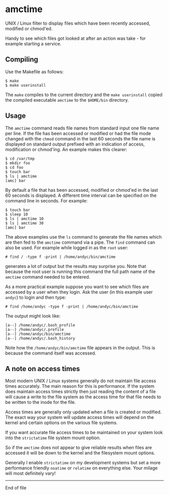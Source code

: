 # amctime

UNIX / Linux filter to display files which have been recently accessed,
modified or chmod'ed.

Handy to see which files got looked at after an action was take - for
example starting a service.

## Compiling

Use the Makefile as follows:

```
$ make
$ make userinstall
```

The `make` compiles to the current directory and the `make userinstall`
copied the compiled executable `amctime` to the `$HOME/bin` directory.

## Usage

The `amctime` command reads file names from standard input one file name
per line.  If the file has been accessed or modified or had the file mode
changed with the `chmod` command in the last 60 seconds the file name
is displayed on standard output prefixed with an indication of access,
modification or chmod'ing.  An example makes this clearer:

```
$ cd /var/tmp
$ mkdir foo
$ cd foo
$ touch bar
$ ls | amctime
[amc] bar
```

By default a file that has been accessed, modified or chmod'ed in the
last 60 seconds is displayed.  A different time interval can be specified
on the command line in seconds.  For example:

```
$ touch bar
$ sleep 10
$ ls | amctime 10
$ ls | amctime 30
[amc] bar
```

The above examples use the `ls` command to generate the file names
which are then fed to the `amctime` command via a pipe.  The `find`
command can also be used.  For example while logged in as the `root` user:

```
# find / -type f -print | /home/andyc/bin/amctime
```

generates a lot of output but the results may surprise you.  Note that
because the root user is running this command the full path name of the
`amctime` command needed to be entered.

As a more practical example suppose you want to see which files are
accessed by a user when they login.  Ask the user (in this example user
`andyc`) to login and then type:

```
# find /home/andyc -type f -print | /home/andyc/bin/amctime
```

The output might look like:

```
[a--] /home/andyc/.bash_profile
[a--] /home/andyc/.profile
[a--] /home/andyc/bin/amctime
[a--] /home/andyc/.bash_history
```

Note how the `/home/andyc/bin/amctime` file appears in the output.
This is because the command itself was accessed.

## A note on access times

Most modern UNIX / Linux systems generally do not maintain file access
times accurately.  The main reason for this is performance.  If the system
does maintain access times strictly then just reading the content of a
file will cause a write to the file system as the access time for that
file needs to be written to the inode for the file.

Access times are generally only updated when a file is created or
modified.  The exact way your system will update access times will depend
on the kernel and certain options on the various file systems.

If you want accurate file access times to be maintained on your system
look into the `strictatime` file system mount option.

So if the `amctime` does not appear to give reliable results when
files are accessed it will be down to the kernel and the filesystem
mount options.

Generally I enable `strictatime` on my development systems but set a
more performance friendly `noatime` or `relatime` on everything else.
Your milage will most definitely vary!

----------------

End of file
